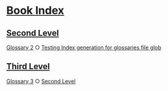 # [Book Index](#book-index)

## [Second Level](#second-level)  
  
[Glossary 2][1] ○ [Testing Index generation for glossaries file glob][2]

## [Third Level](#third-level)  
  
[Glossary 3][3] ○ [Second Level][4]

[1]: ../2nd/glossary2.md#second-level "Test: Mentioning term Third Level"

[2]: ../glossary.md#testing-index-generation-for-glossaries-file-glob

[3]: ../2nd/3rd/glossary3.md#third-level "Term at the third level in the folder hierarchy."

[4]: ../2nd/glossary2.md#second-level
